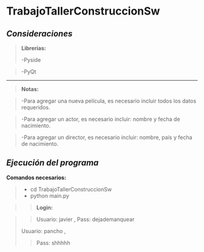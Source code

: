 # TrabajoTallerConstruccionSw
*Consideraciones*
-------------

>**Librerías:**
 >
 >-Pyside
 
 >-PyQt
*****************************
>**Notas:**

>-Para agregar una nueva película, es necesario incluir todos los datos requeridos.

>-Para agregar un actor, es necesario incluir: nombre y fecha de nacimiento.

>-Para agregar un director, es necesario incluir: nombre, país y fecha de nacimiento. 


*Ejecución del programa*
-----------------------

**Comandos necesarios:**
>- cd TrabajoTallerConstruccionSw
>- python main.py

>>**Login:**

>>  Usuario: javier ,
>> Pass: dejademanquear
>>
>Usuario: pancho ,
>>Pass: shhhhh

